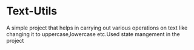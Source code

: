 # Text-Utils

A simple project that helps in carrying out various operations on text like changing it to uppercase,lowercase etc.Used state mangement in the project
